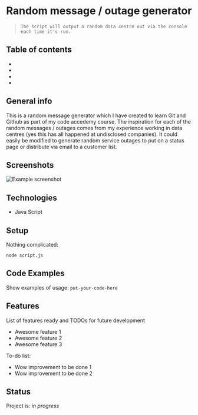 # Random message / outage generator
>     The script will output a random data centre out via the console each time it's run.

## Table of contents
+
+
+
+

## General info

This is a random message generator which I have created to learn Git and Github as part of my code accedemy course. The inspiration for each of the random messages / outages comes from my experience working in data centres (yes this has all happened at undisclosed companies). It could easily be modified to generate random service outages to put on a status page or distribute via email to a customer list.


## Screenshots
![Example screenshot](./img/screenshot.png)

## Technologies
* Java Script 

## Setup
Nothing complicated:

```
node script.js 
```
## Code Examples
Show examples of usage:
`put-your-code-here`

## Features
List of features ready and TODOs for future development
* Awesome feature 1
* Awesome feature 2
* Awesome feature 3

To-do list:
* Wow improvement to be done 1
* Wow improvement to be done 2

## Status
Project is: _in progress_

